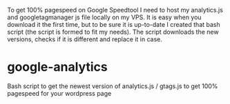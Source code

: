 To get 100% pagespeed on Google Speedtool I need to host my analytics.js and googletagmanager js file locally on my VPS.
It is easy when you download it the first time, but to be sure it is up-to-date I created that bash script (the script is formed to fit my needs). 
The script downloads the new versions, checks if it is different and replace it in case.

# google-analytics
Bash script to get the newest version of analytics.js / gtags.js to get 100% pagespeed for your wordpress page
